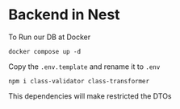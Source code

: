 
# Backend in Nest

To Run our DB at Docker
````
docker compose up -d
````

Copy the ```.env.template``` and rename it to ``` .env ```


```
npm i class-validator class-transformer
```
This dependencies will make restricted the DTOs
```
